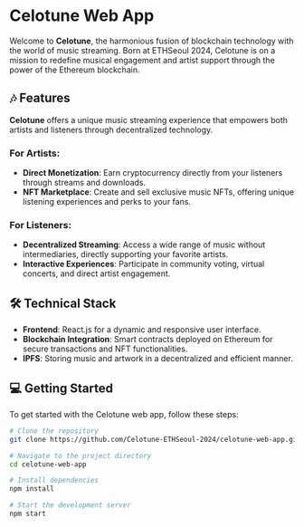 # Celotune Web App

Welcome to **Celotune**, the harmonious fusion of blockchain technology with the world of music streaming. Born at ETHSeoul 2024, Celotune is on a mission to redefine musical engagement and artist support through the power of the Ethereum blockchain.

## 🎶 Features

**Celotune** offers a unique music streaming experience that empowers both artists and listeners through decentralized technology.

### For Artists:
- **Direct Monetization**: Earn cryptocurrency directly from your listeners through streams and downloads.
- **NFT Marketplace**: Create and sell exclusive music NFTs, offering unique listening experiences and perks to your fans.

### For Listeners:
- **Decentralized Streaming**: Access a wide range of music without intermediaries, directly supporting your favorite artists.
- **Interactive Experiences**: Participate in community voting, virtual concerts, and direct artist engagement.

## 🛠 Technical Stack

- **Frontend**: React.js for a dynamic and responsive user interface.
- **Blockchain Integration**: Smart contracts deployed on Ethereum for secure transactions and NFT functionalities.
- **IPFS**: Storing music and artwork in a decentralized and efficient manner.

## 💻 Getting Started

To get started with the Celotune web app, follow these steps:

```bash
# Clone the repository
git clone https://github.com/Celotune-ETHSeoul-2024/celotune-web-app.git

# Navigate to the project directory
cd celotune-web-app

# Install dependencies
npm install

# Start the development server
npm start
